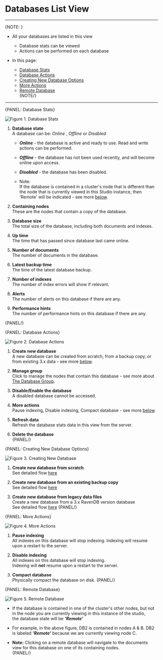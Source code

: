﻿# Databases List View
---

{NOTE: }

* All your databases are listed in this view  
  * Database stats can be viewed  
  * Actions can be performed on each database  

* In this page:  
  * [Database Stats](../../../studio/server/databases/databases-list-view#database-stats)  
  * [Database Actions](../../../studio/server/databases/databases-list-view#database-actions)  
  * [Creating New Database Options](../../../studio/server/databases/databases-list-view#creating-new-database-options)  
  * [More Actions](../../../studio/server/databases/databases-list-view#more-actions)  
  * [Remote Database](../../../studio/server/databases/databases-list-view#remote-database)  
{NOTE/}

---

{PANEL: Database Stats}

![Figure 1. Database Stats](images/database-stats.png "Database Stats")

1. **Database state**    
   A database can be: _Online_ , _Offline_ or _Disabled_        

   * ***Online***   - the database is active and ready to use. Read and write actions can be performed.  
   * ***Offline***  - the database has not been used recently, and will become online upon access.  
   * ***Disabled*** - the database has been disabled.  
  
   * Note:  
     If the database is contained in a cluster's node that is different than the node that is currently viewed in this Studio instance, then 'Remote' will be indicated - see more [below](../../../studio/server/databases/databases-list-view#remote-database).

2. **Containing nodes**   
   These are the nodes that contain a copy of the database. 

3. **Database size**    
   The total size of the database, including both documents and indexes.

4. **Up time**        
   The time that has passed since database last came online. 

5. **Number of documents**      
   The number of documents in the database.

6. **Latest backup time**      
   The time of the latest database backup.
      
7. **Number of indexes**    
   The number of index errors will show if relevant.

8. **Alerts**    
   The number of alerts on this database if there are any.

9. **Performance hints**    
   The number of performance hints on this database if there are any.
   
{PANEL/}

{PANEL: Database Actions}

![Figure 2. Database Actions](images/database-actions-1.png "Database Actions")

1. **Create new database**  
   A new database can be created from scratch, from a backup copy, or from existing 3.x data - see more [below](databases-list-view#creating-new-database-options).

2. **Manage group**  
   Click to manage the nodes that contain this database - see more about [The Database Group](../../../studio/database/settings/manage-database-group).

3. **Disable/Enable the database**  
   A disabled database cannot be accessed. 

4. **More actions**  
   Pause indexing, Disable indexing, Compact database - see more [below](../../../studio/server/databases/databases-list-view#more-actions). 

5. **Refresh data**  
   Refresh the database stats data in this view from the server.

6. **Delete the database**  
{PANEL/}

{PANEL: Creating New Database Options}

![Figure 3. Creating New Database](images/database-actions-2.png "Creating New Database Options")

1. **Create new database from scratch**   
   See detailed flow [here](../../../studio/server/databases/create-new-database/general-flow)  

2. **Create new database from an existing backup copy**   
   See detailed flow [here](../../../studio/server/databases/create-new-database/from-backup)  

3. **Create new database from legacy data files**      
   Create a new database from a 3.x RavenDB version database    
   See detailed flow [here](../../../studio/server/databases/create-new-database/from-legacy-files)
{PANEL/}

{PANEL: More Actions}

![Figure 4. More Actions](images/database-actions-3.png "More Actions")

1. **Pause indexing**      
   All indexes on this database will stop indexing.
   Indexing will resume upon a restart to the server.  

2. **Disable indexing**     
   All indexes on this database will stop indexing.  
   Indexing will **not** resume upon a restart to the server.  

3. **Compact database**   
   Physically compact the database on disk.
{PANEL/}

{PANEL: Remote Database}

![Figure 5. Remote Database](images/database-actions-4.png "Remote Database")

* If the database is contained in one of the cluster's other nodes, but not in the node you are currently viewing in this instance of the studio,  
  the database state will be ***'Remote'***

* For example, in the above figure, DB2 is contained in nodes A & B. 
  DB2 is labeled ***'Remote'*** because we are currently viewing node C.  

* **Note:** Clicking on a remote database will navigate to the documents view for this database on one of its containing nodes.  
{PANEL/}
